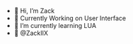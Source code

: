 - 👋 Hi, I’m Zack
- 👀 Currently Working on User Interface
- 🌱 I’m currently learning LUA
- 🦤 @ZackIIX

<!---
Zac1kio/Zac1kio is a ✨ special ✨ repository because its `README.md` (this file) appears on your GitHub profile.
You can click the Preview link to take a look at your changes.
--->
